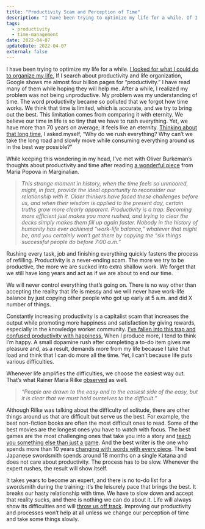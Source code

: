 ```yaml
---
title: "Productivity Scam and Perception of Time"
description: "I have been trying to optimize my life for a while. If I search about productivity and life organization, Google shows me almost four billion pages. I have read many of them while hoping they will help me."
tags:
  - productivity
  - time-management
date: 2022-04-07
updateDate: 2022-04-07
external: false
---
```


I have been trying to optimize my life for a while. [I looked for what I could do to organize my life.](/growth-with-systematic-bliss/) If I search about productivity and life organization, Google shows me almost four billion pages for “productivity.” I have read many of them while hoping they will help me. After a while, I realized my problem was not being unproductive. My problem was my understanding of time. The word productivity became so polluted that we forgot how time works. We think that time is limited, which is accurate, and we try to bring out the best. This limitation comes from comparing it with eternity. We believe our time in life is so tiny that we have to rush everything. Yet, we have more than 70 years on average; it feels like an eternity. [Thinking about that long time](/csikszentmihalyi-newport-and-pressfield-on-creativity-time-and-deep-walks-in-remote-work/), I asked myself, “Why do we rush everything? Why can’t we take the long road and slowly move while consuming everything around us in the best way possible?”

While keeping this wondering in my head, I’ve met with Oliver Burkeman’s thoughts about productivity and time after reading [a wonderful piece](https://www.themarginalian.org/2021/12/20/four-thousand-weeks-oliver-burkeman/) from Maria Popova in Marginalian.

> _This strange moment in history, when the time feels so unmoored, might, in fact, provide the ideal opportunity to reconsider our relationship with it. Older thinkers have faced these challenges before us, and when their wisdom is applied to the present day, certain truths grow more clearly apparent. Productivity is a trap. Becoming more efficient just makes you more rushed, and trying to clear the decks simply makes them fill up again faster. Nobody in the history of humanity has ever achieved “work-life balance,” whatever that might be, and you certainly won’t get there by copying the “six things successful people do before 7:00 a.m.”_

Rushing every task, job and finishing everything quickly fastens the process of refilling. Productivity is a never-ending scam. The more we try to be productive, the more we are sucked into extra shallow work. We forget that we still have long years and act as if we are about to end our time.

We will never control everything that’s going on. There is no way other than accepting the reality that life is messy and we will never have work-life balance by just copying other people who got up early at 5 a.m. and did X number of things.

Constantly increasing productivity is a capitalist scam that increases the output while promoting more happiness and satisfaction by giving rewards, especially in the knowledge worker community. [I’ve fallen into this trap and confused productivity with happiness.](/a-life-without-problems-the-happiness) When I produce more, I tend to think I’m happy. A small dopamine rush after completing a to-do item gives me pleasure and, as a result, demands more from my life because I take that load and think that I can do more all the time. Yet, I can’t because life puts various difficulties.

Whenever life amplifies the difficulties, we choose the easiest way out. That’s what Rainer Maria Rilke [observed](https://www.themarginalian.org/2021/06/29/rilke-letters-to-a-young-poet-macy-barrows/) as well.

> _“People are drawn to the easy and to the easiest side of the easy, but it is clear that we must hold ourselves to the difficult.”_

Although Rilke was talking about the difficulty of solitude, there are other things around us that are difficult but serve us the best. For example, the best non-fiction books are often the most difficult ones to read. Some of the best movies are the longest ones you have to watch with focus. The best games are the most challenging ones that take you into a story and [teach you something else than just a game](/what-hades-the-game-had-taught-me/). And the best writer is the one who spends more than 10 years [changing with words with every piece](/navigating-the-writing-challenge-every-day/). The best Japanese swordsmith spends around 18 months on a single Katana and does not care about productivity. The process has to be slow. Whenever the expert rushes, the result will show itself.

It takes years to become an expert, and there is no to-do list for a swordsmith during the training; it’s the leisurely pace that brings the best. It breaks our hasty relationship with time. We have to slow down and accept that reality sucks, and there is nothing we can do about it. Life will always show its difficulties and will [throw us off track](/books/the-subtle-art-of-not-giving-a-fuck-by-mark-manson-book-summary-review-and-notes/). Improving our productivity and processes won’t help at all unless we change our perception of time and take some things slowly.